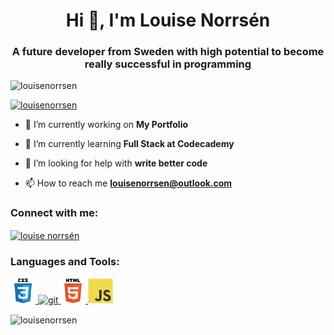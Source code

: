 <h1 align="center">Hi 👋, I'm Louise Norrsén</h1>
<h3 align="center">A future developer from Sweden with high potential to become really successful in programming</h3>

<p align="left"> <img src="https://komarev.com/ghpvc/?username=louisenorrsen&label=Profile%20views&color=690eb4&style=flat" alt="louisenorrsen" /> </p>

<p align="left"> <a href="https://github.com/ryo-ma/github-profile-trophy"><img src="https://github-profile-trophy.vercel.app/?username=louisenorrsen" alt="louisenorrsen" /></a> </p>

- 🔭 I’m currently working on **My Portfolio**

- 🌱 I’m currently learning **Full Stack at Codecademy**

- 🤝 I’m looking for help with **write better code**

- 📫 How to reach me **louisenorrsen@outlook.com**

<h3 align="left">Connect with me:</h3>
<p align="left">
<a href="https://www.linkedin.com/in/louisenorrsen" target="blank"><img align="center" src="https://raw.githubusercontent.com/rahuldkjain/github-profile-readme-generator/master/src/images/icons/Social/linked-in-alt.svg" alt="louise norrsén" height="30" width="40" /></a>
</p>

<h3 align="left">Languages and Tools:</h3>
<p align="left"> <a href="https://www.w3schools.com/css/" target="_blank" rel="noreferrer"> <img src="https://raw.githubusercontent.com/devicons/devicon/master/icons/css3/css3-original-wordmark.svg" alt="css3" width="40" height="40"/> </a> <a href="https://git-scm.com/" target="_blank" rel="noreferrer"> <img src="https://www.vectorlogo.zone/logos/git-scm/git-scm-icon.svg" alt="git" width="40" height="40"/> </a> <a href="https://www.w3.org/html/" target="_blank" rel="noreferrer"> <img src="https://raw.githubusercontent.com/devicons/devicon/master/icons/html5/html5-original-wordmark.svg" alt="html5" width="40" height="40"/> </a> <a href="https://developer.mozilla.org/en-US/docs/Web/JavaScript" target="_blank" rel="noreferrer"> <img src="https://raw.githubusercontent.com/devicons/devicon/master/icons/javascript/javascript-original.svg" alt="javascript" width="40" height="40"/> </a> </p>

<p><img align="center" src="https://github-readme-streak-stats.herokuapp.com/?user=louisenorrsen&theme=dark" alt="louisenorrsen" /></p>

